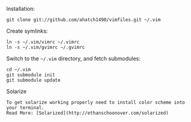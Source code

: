 Installation:

    git clone git://github.com/ahatch1490/vimfiles.git ~/.vim
    
Create symlinks:
    
    ln -s ~/.vim/vimrc ~/.vimrc
    ln -s ~/.vim/gvimrc ~/.gvimrc
            
Switch to the `~/.vim` directory, and fetch submodules:
            
    cd ~/.vim
    git submodule init
    git submodule update

Solarize 
  
    To get solarize working properly need to install color scheme into your terminal.
    Read More: [Solarized](http://ethanschoonover.com/solarized)

